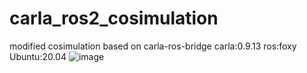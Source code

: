 # carla_ros2_cosimulation
modified cosimulation based on carla-ros-bridge
carla:0.9.13
ros:foxy
Ubuntu:20.04
![image](https://user-images.githubusercontent.com/123466990/233664194-7e206a4f-fe12-426d-b567-169fbea383b1.png)

